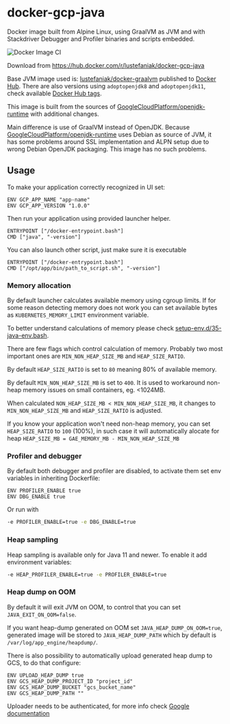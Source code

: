 # docker-gcp-java

Docker image built from Alpine Linux, using GraalVM as JVM and with Stackdriver Debugger and Profiler binaries and scripts embedded.

![Docker Image CI](https://github.com/lustefaniak/docker-gcp-java/workflows/Docker%20Image%20CI/badge.svg?branch=master&event=push)

Download from https://hub.docker.com/r/lustefaniak/docker-gcp-java

Base JVM image used is: [lustefaniak/docker-graalvm](https://github.com/lustefaniak/docker-graalvm) published to [Docker Hub](https://hub.docker.com/r/lustefaniak/docker-graalvm). There are also versions using `adoptopenjdk8` and `adoptopenjdk11`, check available [Docker Hub tags](https://hub.docker.com/r/lustefaniak/docker-gcp-java/tags).

This image is built from the sources of [GoogleCloudPlatform/openjdk-runtime](https://github.com/GoogleCloudPlatform/openjdk-runtime/) with additional changes.

Main difference is use of GraalVM instead of OpenJDK.
Because [GoogleCloudPlatform/openjdk-runtime](https://github.com/GoogleCloudPlatform/openjdk-runtime/) uses Debian as source of JVM, it has some problems around SSL implementation and ALPN setup due to wrong Debian OpenJDK packaging.
This image has no such problems.

## Usage

To make your application correctly recognized in UI set:

```docker
ENV GCP_APP_NAME "app-name"
ENV GCP_APP_VERSION "1.0.0"
```

Then run your application using provided launcher helper.

```docker
ENTRYPOINT ["/docker-entrypoint.bash"]
CMD ["java", "-version"]
```

You can also launch other script, just make sure it is executable

```docker
ENTRYPOINT ["/docker-entrypoint.bash"]
CMD ["/opt/app/bin/path_to_script.sh", "-version"]
```

### Memory allocation

By default launcher calculates available memory using cgroup limits. If for some reason detecting memory does not work you can set available bytes as `KUBERNETES_MEMORY_LIMIT` environment variable.

To better understand calculations of memory please check [setup-env.d/35-java-env.bash](setup-env.d/35-java-env.bash).

There are few flags which control calculation of memory. Probably two most important ones are `MIN_NON_HEAP_SIZE_MB` and `HEAP_SIZE_RATIO`.

By default `HEAP_SIZE_RATIO` is set to `80` meaning 80% of available memory.

By default `MIN_NON_HEAP_SIZE_MB` is set to `400`. It is used to workaround non-heap memory issues on small containers, eg. <1024MB.

When calculated `NON_HEAP_SIZE_MB < MIN_NON_HEAP_SIZE_MB`, it changes to `MIN_NON_HEAP_SIZE_MB` and `HEAP_SIZE_RATIO` is adjusted.

If you know your application won't need non-heap memory, you can set `HEAP_SIZE_RATIO` to `100` (100%), in such case it will automatically alocate for heap `HEAP_SIZE_MB = GAE_MEMORY_MB - MIN_NON_HEAP_SIZE_MB`

### Profiler and debugger

By default both debugger and profiler are disabled, to activate them set env variables in inheriting Dockerfile:

```
ENV PROFILER_ENABLE true
ENV DBG_ENABLE true
```

Or run with

```bash
-e PROFILER_ENABLE=true -e DBG_ENABLE=true
```

### Heap sampling
Heap sampling is available only for Java 11 and newer. To enable it add environment variables:

```bash
-e HEAP_PROFILER_ENABLE=true -e PROFILER_ENABLE=true
```

### Heap dump on OOM

By default it will exit JVM on OOM, to control that you can set `JAVA_EXIT_ON_OOM=false`.

If you want heap-dump generated on OOM set `JAVA_HEAP_DUMP_ON_OOM=true`, generated image will be stored to `JAVA_HEAP_DUMP_PATH` which by default is `/var/log/app_engine/heapdump/`.

There is also possibility to automatically upload generated heap dump to GCS, to do that configure:

```docker
ENV UPLOAD_HEAP_DUMP true
ENV GCS_HEAP_DUMP_PROJECT_ID "project_id"
ENV GCS_HEAP_DUMP_BUCKET "gcs_bucket_name"
ENV GCS_HEAP_DUMP_PATH ""
```

Uploader needs to be authenticated, for more info check [Google documentation](https://developers.google.com/accounts/docs/application-default-credentials)
